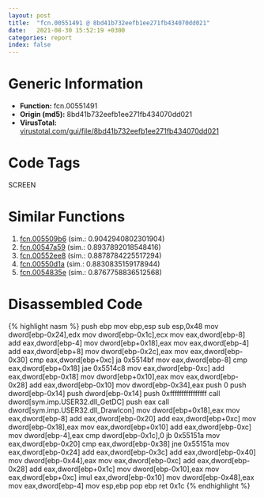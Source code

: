 ```yaml
---
layout: post
title:  "fcn.00551491 @ 8bd41b732eefb1ee271fb434070dd021"
date:   2021-08-30 15:52:19 +0300
categories: report
index: false
---
```


# Generic Information
- **Function:** fcn.00551491
- **Origin (md5):** 8bd41b732eefb1ee271fb434070dd021
- **VirusTotal:** [virustotal.com/gui/file/8bd41b732eefb1ee271fb434070dd021][virustotal_ref]

# Code Tags
<span class="tag" id="SCREEN">SCREEN</span>


# Similar Functions

1. [fcn.005509b6][similar_1_ref] (sim.: 0.9042940802301904)
2. [fcn.00547a59][similar_2_ref] (sim.: 0.8937892018548416)
3. [fcn.00552ee8][similar_3_ref] (sim.: 0.8878784225517294)
4. [fcn.00550d1a][similar_4_ref] (sim.: 0.8830835159178944)
5. [fcn.0054835e][similar_5_ref] (sim.: 0.8767758836512568)


# Disassembled Code

{% highlight nasm %}
push ebp
mov ebp,esp
sub esp,0x48
mov dword[ebp-0x24],edx
mov dword[ebp-0x1c],ecx
mov eax,dword[ebp-8]
add eax,dword[ebp-4]
mov dword[ebp+0x18],eax
mov eax,dword[ebp-4]
add eax,dword[ebp+8]
mov dword[ebp-0x2c],eax
mov eax,dword[ebp-0x30]
cmp eax,dword[ebp+0xc]
ja 0x5514bf
mov eax,dword[ebp-8]
cmp eax,dword[ebp+0x18]
jae 0x5514c8
mov eax,dword[ebp-0xc]
add eax,dword[ebp-0x18]
mov dword[ebp+0x10],eax
mov eax,dword[ebp-0x28]
add eax,dword[ebp-0x10]
mov dword[ebp-0x34],eax
push 0
push dword[ebp-0x14]
push dword[ebp-0x14]
push 0xffffffffffffffff
call dword[sym.imp.USER32.dll_GetDC]
push eax
call dword[sym.imp.USER32.dll_DrawIcon]
mov dword[ebp+0x18],eax
mov eax,dword[ebp-8]
add eax,dword[ebp-0x20]
add eax,dword[ebp+0xc]
mov dword[ebp-0x18],eax
mov eax,dword[ebp+0x10]
add eax,dword[ebp-0xc]
mov dword[ebp-4],eax
cmp dword[ebp-0x1c],0
jb 0x55151a
mov eax,dword[ebp-0x20]
cmp eax,dword[ebp-0x38]
jne 0x55151a
mov eax,dword[ebp-0x24]
add eax,dword[ebp-0x3c]
add eax,dword[ebp-0x40]
mov dword[ebp-0x44],eax
mov eax,dword[ebp-0xc]
add eax,dword[ebp-0x28]
add eax,dword[ebp+0x1c]
mov dword[ebp-0x10],eax
mov eax,dword[ebp+0xc]
imul eax,dword[ebp-0x10]
mov dword[ebp-0x48],eax
mov eax,dword[ebp-4]
mov esp,ebp
pop ebp
ret 0x1c
{% endhighlight %}


[similar_1_ref]: /report/fcn.005509b6@8bd41b732eefb1ee271fb434070dd021
[similar_2_ref]: /report/fcn.00547a59@008ebacd307f3ac8942baa09393de50a
[similar_3_ref]: /report/fcn.00552ee8@8bd41b732eefb1ee271fb434070dd021
[similar_4_ref]: /report/fcn.00550d1a@8bd41b732eefb1ee271fb434070dd021
[similar_5_ref]: /report/fcn.0054835e@008ebacd307f3ac8942baa09393de50a
[virustotal_ref]: https://www.virustotal.com/gui/file/8bd41b732eefb1ee271fb434070dd021